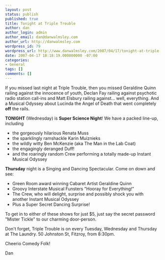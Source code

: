 ```yaml
---
layout: post
status: publish
published: true
title: Tonight at Triple Trouble
author: dan
author_login: admin
author_email: dan@danwalmsley.com
author_url: http://danwalmsley.com
wordpress_id: 79
wordpress_url: http://www.danwalmsley.com/2007/04/17/tonight-at-triple-trouble/
date: 2007-04-17 18:18:19.000000000 -07:00
categories:
- General
tags: []
comments: []
---
```

<p>If you missed last night at Triple Trouble, then you missed Geraldine Quinn railing against the innocence of youth, Declan Fay railing against psychotic radio station call-ins and Matt Elsbury railing against... well, everything. And a Musical Odyssey about Lucinda the Angel of Death that went completely <b>off</b> the rails.</p>

<p><b>TONIGHT</b> (Wednesday) is <b>Super Science Night</b>! We have a packed line-up, including<br/>
<ul>
<li>the gorgeously hilarious Renata Muss</li>
<li>the sparklingly ramshackle Karin Muiznieks</li>
<li>the wildly witty Ben McKenzie (aka The Man in the Lab Coat)</li>
<li>the engagingly deranged Duff!</li>
<li>and the roaringly random Crew performing a totally made-up Instant Musical Odyssey</li>
</ul></p>

<p><b>Thursday</b> night is a Singing and Dancing Spectacular. Come on down and see:
<ul>
<li>Green Room award winning Cabaret Artist Geraldine Quinn</li>
<li>Groovy Interstate Musical Funsters "Hooray for Everything!"</li>
<li>The Crew, who will delight, surprise and possibly shock you with another Instant Musical Odyssey</li>
<li>Plus a Super Secret Dancing Surprise!</li>
</ul>
</p>

<p>To get in to either of these shows for just $5, just say the secret password "Mister Tickle" to our charming door-person.</p>

<p>Don't forget, Triple Trouble is on every Tuesday, Wednesday and Thursday at The Laundry. 50 Johnston St, Fitzroy, from 8:30pm.</p>

<p>Cheerio Comedy Folk!</p>

Dan
